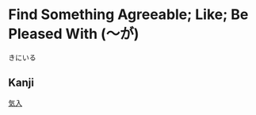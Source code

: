 # Find Something Agreeable; Like; Be Pleased With (～が)
きにいる

## Kanji
[気](../Kanji/kanji-dict/気.md)[入](../Kanji/kanji-dict/入.md)
